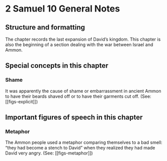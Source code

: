 # 2 Samuel 10 General Notes
## Structure and formatting

The chapter records the last expansion of David’s kingdom. This chapter is also the beginning of a section dealing with the war between Israel and Ammon.

## Special concepts in this chapter

### Shame
It was apparently the cause of shame or embarrassment in ancient Ammon to have their beards shaved off or to have their garments cut off. (See: [[figs-explicit]])

## Important figures of speech in this chapter

### Metaphor
The Ammon people used a metaphor comparing themselves to a bad smell: “they had become a stench to David” when they realized they had made David very angry. (See: [[figs-metaphor]])